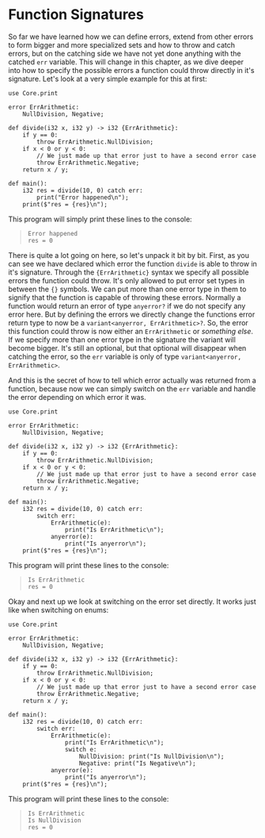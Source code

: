 # Function Signatures

So far we have learned how we can define errors, extend from other errors to form bigger and more specialized sets and how to throw and catch errors, but on the catching side we have not yet done anything with the catched `err` variable. This will change in this chapter, as we dive deeper into how to specify the possible errors a function could throw directly in it's signature. Let's look at a very simple example for this at first:

```ft
use Core.print

error ErrArithmetic:
	NullDivision, Negative;

def divide(i32 x, i32 y) -> i32 {ErrArithmetic}:
	if y == 0:
		throw ErrArithmetic.NullDivision;
	if x < 0 or y < 0:
		// We just made up that error just to have a second error case
		throw ErrArithmetic.Negative;
	return x / y;

def main():
	i32 res = divide(10, 0) catch err:
		print("Error happened\n");
	print($"res = {res}\n");
```

This program will simply print these lines to the console:

> ```
> Error happened
> res = 0
> ```

There is quite a lot going on here, so let's unpack it bit by bit. First, as you can see we have declared which error the function `divide` is able to throw in it's signature. Through the `{ErrArithmetic}` syntax we specify all possible errors the function could throw. It's only allowed to put error set types in between the `{}` symbols. We can put more than one error type in them to signify that the function is capable of throwing these errors. Normally a function would return an error of type `anyerror?` if we do not specify any error here. But by defining the errors we directly change the functions error return type to now be a `variant<anyerror, ErrArithmetic>?`. So, the error this function could throw is now either an `ErrArithmetic` or _something else_. If we specify more than one error type in the signature the variant will become bigger. It's still an optional, but that optional will disappear when catching the error, so the `err` variable is only of type `variant<anyerror, ErrArithmetic>`.

And this is the secret of how to tell which error actually was returned from a function, because now we can simply switch on the `err` variable and handle the error depending on which error it was.

```ft
use Core.print

error ErrArithmetic:
	NullDivision, Negative;

def divide(i32 x, i32 y) -> i32 {ErrArithmetic}:
	if y == 0:
		throw ErrArithmetic.NullDivision;
	if x < 0 or y < 0:
		// We just made up that error just to have a second error case
		throw ErrArithmetic.Negative;
	return x / y;

def main():
	i32 res = divide(10, 0) catch err:
		switch err:
			ErrArithmetic(e):
				print("Is ErrArithmetic\n");
			anyerror(e):
				print("Is anyerror\n");
	print($"res = {res}\n");
```

This program will print these lines to the console:

> ```
> Is ErrArithmetic
> res = 0
> ```

Okay and next up we look at switching on the error set directly. It works just like when switching on enums:

```ft
use Core.print

error ErrArithmetic:
	NullDivision, Negative;

def divide(i32 x, i32 y) -> i32 {ErrArithmetic}:
	if y == 0:
		throw ErrArithmetic.NullDivision;
	if x < 0 or y < 0:
		// We just made up that error just to have a second error case
		throw ErrArithmetic.Negative;
	return x / y;

def main():
	i32 res = divide(10, 0) catch err:
		switch err:
			ErrArithmetic(e):
				print("Is ErrArithmetic\n");
				switch e:
					NullDivision: print("Is NullDivision\n");
					Negative: print("Is Negative\n");
			anyerror(e):
				print("Is anyerror\n");
	print($"res = {res}\n");
```

This program will print these lines to the console:

> ```
> Is ErrArithmetic
> Is NullDivision
> res = 0
> ```

